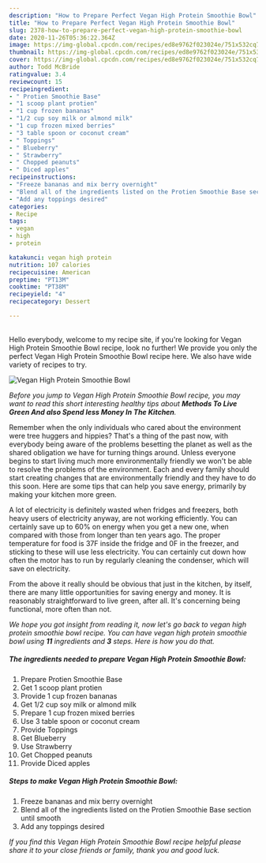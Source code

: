 ```yaml
---
description: "How to Prepare Perfect Vegan High Protein Smoothie Bowl"
title: "How to Prepare Perfect Vegan High Protein Smoothie Bowl"
slug: 2378-how-to-prepare-perfect-vegan-high-protein-smoothie-bowl
date: 2020-11-26T05:36:22.364Z
image: https://img-global.cpcdn.com/recipes/ed8e9762f023024e/751x532cq70/vegan-high-protein-smoothie-bowl-recipe-main-photo.jpg
thumbnail: https://img-global.cpcdn.com/recipes/ed8e9762f023024e/751x532cq70/vegan-high-protein-smoothie-bowl-recipe-main-photo.jpg
cover: https://img-global.cpcdn.com/recipes/ed8e9762f023024e/751x532cq70/vegan-high-protein-smoothie-bowl-recipe-main-photo.jpg
author: Todd McBride
ratingvalue: 3.4
reviewcount: 15
recipeingredient:
- " Protien Smoothie Base"
- "1 scoop plant protien"
- "1 cup frozen bananas"
- "1/2 cup soy milk or almond milk"
- "1 cup frozen mixed berries"
- "3 table spoon or coconut cream"
- " Toppings"
- " Blueberry"
- " Strawberry"
- " Chopped peanuts"
- " Diced apples"
recipeinstructions:
- "Freeze bananas and mix berry overnight"
- "Blend all of the ingredients listed on the Protien Smoothie Base section until smooth"
- "Add any toppings desired"
categories:
- Recipe
tags:
- vegan
- high
- protein

katakunci: vegan high protein 
nutrition: 107 calories
recipecuisine: American
preptime: "PT13M"
cooktime: "PT38M"
recipeyield: "4"
recipecategory: Dessert

---
```

<br>
Hello everybody, welcome to my recipe site, if you're looking for Vegan High Protein Smoothie Bowl recipe, look no further! We provide you only the perfect Vegan High Protein Smoothie Bowl recipe here. We also have wide variety of recipes to try.
<br>


![Vegan High Protein Smoothie Bowl](https://img-global.cpcdn.com/recipes/ed8e9762f023024e/751x532cq70/vegan-high-protein-smoothie-bowl-recipe-main-photo.jpg)

<i>Before you jump to Vegan High Protein Smoothie Bowl recipe, you may want to read this short interesting healthy tips about 
<strong>Methods To Live Green And also Spend less Money In The Kitchen</strong>.</i>
</br>

Remember when the only individuals who cared about the environment were tree huggers and hippies? That's a thing of the past now, with everybody being aware of the problems besetting the planet as well as the shared obligation we have for turning things around. Unless everyone begins to start living much more environmentally friendly we won't be able to resolve the problems of the environment. Each and every family should start creating changes that are environmentally friendly and they have to do this soon. Here are some tips that can help you save energy, primarily by making your kitchen more green.

A lot of electricity is definitely wasted when fridges and freezers, both heavy users of electricity anyway, are not working efficiently. You can certainly save up to 60% on energy when you get a new one, when compared with those from longer than ten years ago. The proper temperature for food is 37F inside the fridge and 0F in the freezer, and sticking to these will use less electricity. You can certainly cut down how often the motor has to run by regularly cleaning the condenser, which will save on electricity.

From the above it really should be obvious that just in the kitchen, by itself, there are many little opportunities for saving energy and money. It is reasonably straightforward to live green, after all. It's concerning being functional, more often than not.


<i>We hope you got insight from reading it, now let's go back to vegan high protein smoothie bowl recipe. You can have vegan high protein smoothie bowl using <strong>11</strong> ingredients and <strong>3</strong> steps. Here is how you do that.
</i>

##### The ingredients needed to prepare Vegan High Protein Smoothie Bowl:

1. Prepare  Protien Smoothie Base
1. Get 1 scoop plant protien
1. Provide 1 cup frozen bananas
1. Get 1/2 cup soy milk or almond milk
1. Prepare 1 cup frozen mixed berries
1. Use 3 table spoon or coconut cream
1. Provide  Toppings
1. Get  Blueberry
1. Use  Strawberry
1. Get  Chopped peanuts
1. Provide  Diced apples


##### Steps to make Vegan High Protein Smoothie Bowl:

1. Freeze bananas and mix berry overnight
1. Blend all of the ingredients listed on the Protien Smoothie Base section until smooth
1. Add any toppings desired


<i>If you find this Vegan High Protein Smoothie Bowl recipe helpful please share it to your close friends or family, thank you and good luck.</i>
